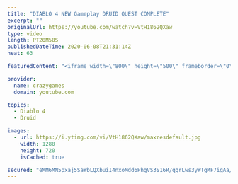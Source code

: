 ```yaml
---
title: "DIABLO 4 NEW Gameplay DRUID QUEST COMPLETE"
excerpt: ""
originalUrl: https://youtube.com/watch?v=VtH1862QXaw
type: video
length: PT20M58S
publishedDateTime: 2020-06-08T21:31:14Z
heat: 63

featuredContent: "<iframe width=\"800\" height=\"500\" frameborder=\"0\" src=\"https://www.youtube.com/embed/VtH1862QXaw\" allow=\"accelerometer; autoplay; encrypted-media; gyroscope; picture-in-picture\" allowfullscreen></iframe>"

provider:
  name: crazygames
  domain: youtube.com

topics:
  - Diablo 4
  - Druid

images:
  - url: https://i.ytimg.com/vi/VtH1862QXaw/maxresdefault.jpg
    width: 1280
    height: 720
    isCached: true

secured: "eMM6MN5pxaj5SaWbLQXbuiI4nxoMdd6PhgVS3S16R/qqrLws3yWTgMF7igAa/79iWrdeQ0VdohYb8yEU9rXh7WNeOUoyoK74W/ChXVxPlbrixWoG9CeEWho6hySFAaZnUL83GJTabW/mBCy1VXVkDeNuCGi2oXUj081X16SZAiFi1dzVLn26HObXW/8hDpkuZ8yLwtASNxNkh5eL8BrOnbMwi3QK3nQNSI2JoPO+5E16WoI7ITyDPPg9gon8a5/NjOM54JMIqETHQl1bj4NVKBpJMA2blUFx0NR+3GOCUELkiChScDbLR16FSHpM4dQ9KFGpFx7TF4VmfJxr903nsgoYwyBgMC8qp4iHVZVU4rX/HY3+eN5uVrFUA5iv9Iviffwl71t9E/0VJ9wKQ4vfx3b6VBl5KpP+MAWWCWD6dAQ=;RBeB8tFEAR37SkorY41AIQ=="
---
```


